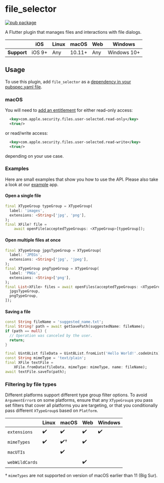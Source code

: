 # file_selector

<?code-excerpt path-base="excerpts/packages/file_selector_example"?>

[![pub package](https://img.shields.io/pub/v/file_selector.svg)](https://pub.dartlang.org/packages/file_selector)

A Flutter plugin that manages files and interactions with file dialogs.

|             | iOS    | Linux | macOS  | Web | Windows     |
|-------------|--------|-------|--------|-----|-------------|
| **Support** | iOS 9+ | Any   | 10.11+ | Any | Windows 10+ |

## Usage
To use this plugin, add `file_selector` as a [dependency in your pubspec.yaml file](https://flutter.dev/platform-plugins/).

### macOS

You will need to [add an entitlement][entitlement] for either read-only access:
```xml
  <key>com.apple.security.files.user-selected.read-only</key>
  <true/>
```
or read/write access:
```xml
  <key>com.apple.security.files.user-selected.read-write</key>
  <true/>
```
depending on your use case.

### Examples
Here are small examples that show you how to use the API.
Please also take a look at our [example][example] app.

#### Open a single file
<?code-excerpt "open_image_page.dart (SingleOpen)"?>
``` dart
final XTypeGroup typeGroup = XTypeGroup(
  label: 'images',
  extensions: <String>['jpg', 'png'],
);
final XFile? file =
    await openFile(acceptedTypeGroups: <XTypeGroup>[typeGroup]);
```

#### Open multiple files at once
<?code-excerpt "open_multiple_images_page.dart (MultiOpen)"?>
``` dart
final XTypeGroup jpgsTypeGroup = XTypeGroup(
  label: 'JPEGs',
  extensions: <String>['jpg', 'jpeg'],
);
final XTypeGroup pngTypeGroup = XTypeGroup(
  label: 'PNGs',
  extensions: <String>['png'],
);
final List<XFile> files = await openFiles(acceptedTypeGroups: <XTypeGroup>[
  jpgsTypeGroup,
  pngTypeGroup,
]);
```

#### Saving a file
<?code-excerpt "readme_standalone_excerpts.dart (Save)"?>
```dart
const String fileName = 'suggested_name.txt';
final String? path = await getSavePath(suggestedName: fileName);
if (path == null) {
  // Operation was canceled by the user.
  return;
}

final Uint8List fileData = Uint8List.fromList('Hello World!'.codeUnits);
const String mimeType = 'text/plain';
final XFile textFile =
    XFile.fromData(fileData, mimeType: mimeType, name: fileName);
await textFile.saveTo(path);
```

### Filtering by file types

Different platforms support different type group filter options. To avoid
`ArgumentError`s on some platforms, ensure that any `XTypeGroup`s you pass set
filters that cover all platforms you are targeting, or that you conditionally
pass different `XTypeGroup`s based on `Platform`.

|                | Linux | macOS  | Web | Windows     |
|----------------|-------|--------|-----|-------------|
| `extensions`   | ✔️     | ✔️      | ✔️   | ✔️           |
| `mimeTypes`    | ✔️     | ✔️†     | ✔️   |             |
| `macUTIs`      |       | ✔️      |     |             |
| `webWildCards` |       |        | ✔️   |             |

† `mimeTypes` are not supported on version of macOS earlier than 11 (Big Sur).

[example]:./example
[entitlement]: https://docs.flutter.dev/desktop#entitlements-and-the-app-sandbox
